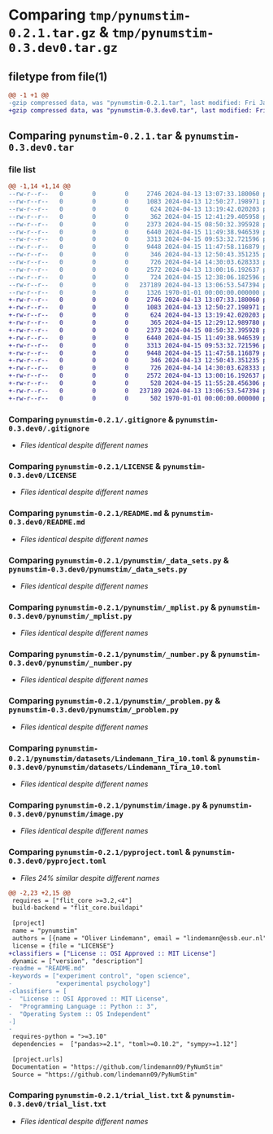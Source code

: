 # Comparing `tmp/pynumstim-0.2.1.tar.gz` & `tmp/pynumstim-0.3.dev0.tar.gz`

## filetype from file(1)

```diff
@@ -1 +1 @@
-gzip compressed data, was "pynumstim-0.2.1.tar", last modified: Fri Jan  1 00:00:00 2016, max compression
+gzip compressed data, was "pynumstim-0.3.dev0.tar", last modified: Fri Jan  1 00:00:00 2016, max compression
```

## Comparing `pynumstim-0.2.1.tar` & `pynumstim-0.3.dev0.tar`

### file list

```diff
@@ -1,14 +1,14 @@
--rw-r--r--   0        0        0     2746 2024-04-13 13:07:33.180060 pynumstim-0.2.1/.gitignore
--rw-r--r--   0        0        0     1083 2024-04-13 12:50:27.198971 pynumstim-0.2.1/LICENSE
--rw-r--r--   0        0        0      624 2024-04-13 13:19:42.020203 pynumstim-0.2.1/README.md
--rw-r--r--   0        0        0      362 2024-04-15 12:41:29.405958 pynumstim-0.2.1/pynumstim/__init__.py
--rw-r--r--   0        0        0     2373 2024-04-15 08:50:32.395928 pynumstim-0.2.1/pynumstim/_data_sets.py
--rw-r--r--   0        0        0     6440 2024-04-15 11:49:38.946539 pynumstim-0.2.1/pynumstim/_mplist.py
--rw-r--r--   0        0        0     3313 2024-04-15 09:53:32.721596 pynumstim-0.2.1/pynumstim/_number.py
--rw-r--r--   0        0        0     9448 2024-04-15 11:47:58.116879 pynumstim-0.2.1/pynumstim/_problem.py
--rw-r--r--   0        0        0      346 2024-04-13 12:50:43.351235 pynumstim-0.2.1/pynumstim/datasets/Ahren_Jackson_79.toml
--rw-r--r--   0        0        0      726 2024-04-14 14:30:03.628333 pynumstim-0.2.1/pynumstim/datasets/Lindemann_Tira_10.toml
--rw-r--r--   0        0        0     2572 2024-04-13 13:00:16.192637 pynumstim-0.2.1/pynumstim/image.py
--rw-r--r--   0        0        0      724 2024-04-15 12:38:06.182596 pynumstim-0.2.1/pyproject.toml
--rw-r--r--   0        0        0   237189 2024-04-13 13:06:53.547394 pynumstim-0.2.1/trial_list.txt
--rw-r--r--   0        0        0     1326 1970-01-01 00:00:00.000000 pynumstim-0.2.1/PKG-INFO
+-rw-r--r--   0        0        0     2746 2024-04-13 13:07:33.180060 pynumstim-0.3.dev0/.gitignore
+-rw-r--r--   0        0        0     1083 2024-04-13 12:50:27.198971 pynumstim-0.3.dev0/LICENSE
+-rw-r--r--   0        0        0      624 2024-04-13 13:19:42.020203 pynumstim-0.3.dev0/README.md
+-rw-r--r--   0        0        0      365 2024-04-15 12:29:12.989780 pynumstim-0.3.dev0/pynumstim/__init__.py
+-rw-r--r--   0        0        0     2373 2024-04-15 08:50:32.395928 pynumstim-0.3.dev0/pynumstim/_data_sets.py
+-rw-r--r--   0        0        0     6440 2024-04-15 11:49:38.946539 pynumstim-0.3.dev0/pynumstim/_mplist.py
+-rw-r--r--   0        0        0     3313 2024-04-15 09:53:32.721596 pynumstim-0.3.dev0/pynumstim/_number.py
+-rw-r--r--   0        0        0     9448 2024-04-15 11:47:58.116879 pynumstim-0.3.dev0/pynumstim/_problem.py
+-rw-r--r--   0        0        0      346 2024-04-13 12:50:43.351235 pynumstim-0.3.dev0/pynumstim/datasets/Ahren_Jackson_79.toml
+-rw-r--r--   0        0        0      726 2024-04-14 14:30:03.628333 pynumstim-0.3.dev0/pynumstim/datasets/Lindemann_Tira_10.toml
+-rw-r--r--   0        0        0     2572 2024-04-13 13:00:16.192637 pynumstim-0.3.dev0/pynumstim/image.py
+-rw-r--r--   0        0        0      528 2024-04-15 11:55:28.456306 pynumstim-0.3.dev0/pyproject.toml
+-rw-r--r--   0        0        0   237189 2024-04-13 13:06:53.547394 pynumstim-0.3.dev0/trial_list.txt
+-rw-r--r--   0        0        0      502 1970-01-01 00:00:00.000000 pynumstim-0.3.dev0/PKG-INFO
```

### Comparing `pynumstim-0.2.1/.gitignore` & `pynumstim-0.3.dev0/.gitignore`

 * *Files identical despite different names*

### Comparing `pynumstim-0.2.1/LICENSE` & `pynumstim-0.3.dev0/LICENSE`

 * *Files identical despite different names*

### Comparing `pynumstim-0.2.1/README.md` & `pynumstim-0.3.dev0/README.md`

 * *Files identical despite different names*

### Comparing `pynumstim-0.2.1/pynumstim/_data_sets.py` & `pynumstim-0.3.dev0/pynumstim/_data_sets.py`

 * *Files identical despite different names*

### Comparing `pynumstim-0.2.1/pynumstim/_mplist.py` & `pynumstim-0.3.dev0/pynumstim/_mplist.py`

 * *Files identical despite different names*

### Comparing `pynumstim-0.2.1/pynumstim/_number.py` & `pynumstim-0.3.dev0/pynumstim/_number.py`

 * *Files identical despite different names*

### Comparing `pynumstim-0.2.1/pynumstim/_problem.py` & `pynumstim-0.3.dev0/pynumstim/_problem.py`

 * *Files identical despite different names*

### Comparing `pynumstim-0.2.1/pynumstim/datasets/Lindemann_Tira_10.toml` & `pynumstim-0.3.dev0/pynumstim/datasets/Lindemann_Tira_10.toml`

 * *Files identical despite different names*

### Comparing `pynumstim-0.2.1/pynumstim/image.py` & `pynumstim-0.3.dev0/pynumstim/image.py`

 * *Files identical despite different names*

### Comparing `pynumstim-0.2.1/pyproject.toml` & `pynumstim-0.3.dev0/pyproject.toml`

 * *Files 24% similar despite different names*

```diff
@@ -2,23 +2,15 @@
 requires = ["flit_core >=3.2,<4"]
 build-backend = "flit_core.buildapi"
 
 [project]
 name = "pynumstim"
 authors = [{name = "Oliver Lindemann", email = "lindemann@essb.eur.nl"}]
 license = {file = "LICENSE"}
+classifiers = ["License :: OSI Approved :: MIT License"]
 dynamic = ["version", "description"]
-readme = "README.md"
-keywords = ["experiment control", "open science",
-            "experimental psychology"]
-classifiers = [
-  "License :: OSI Approved :: MIT License",
-  "Programming Language :: Python :: 3",
-  "Operating System :: OS Independent"
-]
-
 requires-python = ">=3.10"
 dependencies =  ["pandas>=2.1", "toml>=0.10.2", "sympy>=1.12"]
 
 [project.urls]
 Documentation = "https://github.com/lindemann09/PyNumStim"
 Source = "https://github.com/lindemann09/PyNumStim"
```

### Comparing `pynumstim-0.2.1/trial_list.txt` & `pynumstim-0.3.dev0/trial_list.txt`

 * *Files identical despite different names*

